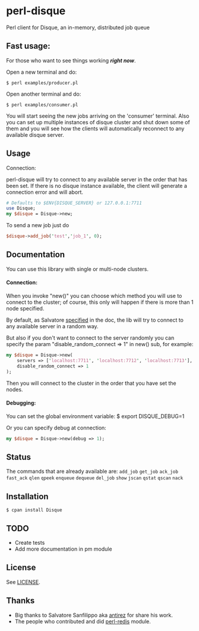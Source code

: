 perl-disque
===
Perl client for Disque, an in-memory, distributed job queue

Fast usage:
---
For those who want to see things working ***right now***.

Open a new terminal and do:

```
$ perl examples/producer.pl
```
Open another terminal and do:
```
$ perl examples/consumer.pl
```
You will start seeing the new jobs arriving on the 'consumer' terminal.
Also you can set up multiple instances of disque cluster and shut down 
some of them and you will see how the clients will automatically reconnect 
to any available disque server.

Usage
---

Connection:

perl-disque will try to connect to any available server in the order that has been set.
If there is no disque instance available, the client will generate a connection error and will abort.

```perl
# Defaults to $ENV{DISQUE_SERVER} or 127.0.0.1:7711
use Disque;
my $disque = Disque->new;
```

To send a new job just do

```perl
$disque->add_job('test','job_1', 0);
```


Documentation
---

You can use this library with single or multi-node clusters.

#### Connection:

When you invoke "new()" you can choose which method you will use to connect to the cluster;
of course, this only will happen if there is more than 1 node specified.

By default, as Salvatore [specified](https://github.com/antirez/disque#client-libraries)
in the doc, the lib will try to connect to any available server in a random way.

But also if you don't want to connect to the server randomly you can specify 
the param "disable_random_connect => 1" in new() sub, for example: 
```perl
my $disque = Disque->new(
	servers => ['localhost:7711', 'localhost:7712', 'localhost:7713'],
	disable_random_connect => 1
);
```
Then you will connect to the cluster in the order that you have set the nodes.

#### Debugging:
You can set the global environment variable:
$ export DISQUE_DEBUG=1

Or you can specify debug at connection:
```perl
my $disque = Disque->new(debug => 1);
```

Status
---
The commands that are already available are:
`add_job` `get_job` `ack_job` `fast_ack` `qlen` `qpeek` `enqueue`
`dequeue` `del_job` `show` `jscan` `qstat` `qscan` `nack`


Installation
---

```
$ cpan install Disque
```

TODO
---
* Create tests
* Add more documentation in pm module


License
---
See [LICENSE](https://github.com/lovelle/perl-disque/blob/master/LICENSE).

Thanks
---
* Big thanks to Salvatore Sanfilippo aka [antirez](http://antirez.com/) for share his work.
* The people who contributed and did [perl-redis](https://github.com/PerlRedis/perl-redis) module.
